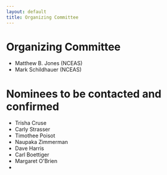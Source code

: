 ```yaml
---
layout: default
title: Organizing Committee
---
```


# Organizing Committee

- Matthew B. Jones (NCEAS)
- Mark Schildhauer (NCEAS)

# Nominees to be contacted and confirmed
- Trisha Cruse
- Carly Strasser
- Timothee Poisot
- Naupaka Zimmerman
- Dave Harris
- Carl Boettiger
- Margaret O'Brien
- 

